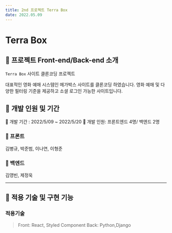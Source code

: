 ```yaml
---
title: 2nd 프로젝트 Terra Box
date: 2022.05.09
---
```


# Terra Box

## :popcorn: 프로젝트 Front-end/Back-end 소개

`Terra Box` 사이트 클론코딩 프로젝트

대표적인 영화 예매 시스템인 메가박스 사이트를 클론코딩 하였습니다.
영화 예매 및 다양한 필터링 기준을 제공하고 소셜 로그인 가능한 사이트입니다.

## :popcorn: 개발 인원 및 기간

:popcorn: 개발 기간 : 2022/5/09 ~ 2022/5/20
:popcorn: 개발 인원: 프론트엔드 4명/ 백엔드 2명

### :popcorn: 프론트

김병규, 박준범, 이나연, 이형준

### :popcorn: 백엔드

김영빈, 제정욱

---

## :popcorn: 적용 기술 및 구현 기능

### 적용기술

> Front: React, Styled Component
> Back: Python,Django
